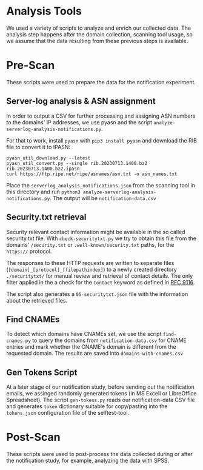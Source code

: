 Analysis Tools
=========================

We used a variety of scripts to analyze and enrich our collected data. The analysis step happens after the domain collection, scanning tool usage, so we assume that the data resulting from these previous steps is available.

# Pre-Scan

These scripts were used to prepare the data for the notification experiment. 

## Server-log analysis & ASN assignment

In order to output a CSV for further processing and assigning ASN numbers to the domains' IP addresses, we use pyasn and the script `analyze-serverlog-analysis-notifications.py`. 

For that to work, install `pyasn` with `pip3 install pyasn` and download the RIB file to convert it to IPASN:
```
pyasn_util_download.py --latest
pyasn_util_convert.py --single rib.20230713.1400.bz2 rib.20230713.1400.bz2.ipasn
curl https://ftp.ripe.net/ripe/asnames/asn.txt -o asn_names.txt
```

Place the `serverlog_analysis_notifications.json` from the scanning tool in this directory and run `python3 analyze-serverlog-analysis-notifications.py`. The output will be `notification-data.csv`

## Security.txt retrieval

Security relevant contact information might be available in the so called security.txt file. With `check-securitytxt.py` we try to obtain this file from the domains' `/security.txt` or `.well-known/security.txt` paths, for the `https://` protocol.

The responses to these HTTP requests are written to separate files (`[domain]_[protocol]_[filepathindex]`) to a newly created directory `./securitytxt/` for manual review and retrieval of contact details. The only filter applied in the a check for the `Contact` keyword as defined in  [RFC 9116](https://www.rfc-editor.org/rfc/rfc9116#name-contact).

The script also generates a `05-securitytxt.json` file with the information about the retrieved files.

## Find CNAMEs

To detect which domains have CNAMEs set, we use the script `find-cnames.py` to query the domains from `notification-data.csv` for CNAME entries and mark whether the CNAME's domain is different from the requested domain. The results are saved into `domains-with-cnames.csv`

## Gen Tokens Script

At a later stage of our notification study, before sending out the notification emails, we assinged randomly generated tokens (in MS Excell or LibreOffice Spreadsheet). The script `gen-tokens.py` reads our notification-data CSV file and generates `token` dictionary suitable for copy/pasting into the `tokens.json` configuration file of the selftest-tool.

# Post-Scan

These scripts were used to post-process the data collected during or after the notification study, for example, analyzing the data with SPSS. 